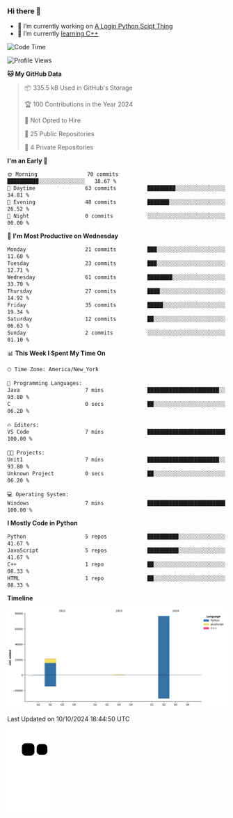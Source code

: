 ### Hi there 👋

<!--
**Iplay6432/Iplay6432** is a ✨ _special_ ✨ repository because its `README.md` (this file) appears on your GitHub profile.

Here are some ideas to get you started:

- 🔭 I’m currently working on ...
- 🌱 I’m currently learning ...
- 👯 I’m looking to collaborate on ...
- 🤔 I’m looking for help with ...
- 💬 Ask me about ...
- 📫 How to reach me: ...
- 😄 Pronouns: ...
- ⚡ Fun fact: ...
-->
- 🔭 I’m currently working on [A Login Python Scipt Thing](https://github.com/Iplay6432/Lugin-but-no-Pygame-)
- 🌱 I’m currently [learning C++](https://github.com/Iplay6432/LearningCpp)


<!--START_SECTION:waka-->
![Code Time](http://img.shields.io/badge/Code%20Time-90%20hrs-blue)

![Profile Views](http://img.shields.io/badge/Profile%20Views-0-blue)

**🐱 My GitHub Data** 

> 📦 335.5 kB Used in GitHub's Storage 
 > 
> 🏆 100 Contributions in the Year 2024
 > 
> 🚫 Not Opted to Hire
 > 
> 📜 25 Public Repositories 
 > 
> 🔑 4 Private Repositories 
 > 
**I'm an Early 🐤** 

```text
🌞 Morning                70 commits          ██████████░░░░░░░░░░░░░░░   38.67 % 
🌆 Daytime                63 commits          █████████░░░░░░░░░░░░░░░░   34.81 % 
🌃 Evening                48 commits          ███████░░░░░░░░░░░░░░░░░░   26.52 % 
🌙 Night                  0 commits           ░░░░░░░░░░░░░░░░░░░░░░░░░   00.00 % 
```
📅 **I'm Most Productive on Wednesday** 

```text
Monday                   21 commits          ███░░░░░░░░░░░░░░░░░░░░░░   11.60 % 
Tuesday                  23 commits          ███░░░░░░░░░░░░░░░░░░░░░░   12.71 % 
Wednesday                61 commits          ████████░░░░░░░░░░░░░░░░░   33.70 % 
Thursday                 27 commits          ████░░░░░░░░░░░░░░░░░░░░░   14.92 % 
Friday                   35 commits          █████░░░░░░░░░░░░░░░░░░░░   19.34 % 
Saturday                 12 commits          ██░░░░░░░░░░░░░░░░░░░░░░░   06.63 % 
Sunday                   2 commits           ░░░░░░░░░░░░░░░░░░░░░░░░░   01.10 % 
```


📊 **This Week I Spent My Time On** 

```text
🕑︎ Time Zone: America/New_York

💬 Programming Languages: 
Java                     7 mins              ███████████████████████░░   93.80 % 
C                        0 secs              ██░░░░░░░░░░░░░░░░░░░░░░░   06.20 % 

🔥 Editors: 
VS Code                  7 mins              █████████████████████████   100.00 % 

🐱‍💻 Projects: 
Unit1                    7 mins              ███████████████████████░░   93.80 % 
Unknown Project          0 secs              ██░░░░░░░░░░░░░░░░░░░░░░░   06.20 % 

💻 Operating System: 
Windows                  7 mins              █████████████████████████   100.00 % 
```

**I Mostly Code in Python** 

```text
Python                   5 repos             ██████████░░░░░░░░░░░░░░░   41.67 % 
JavaScript               5 repos             ██████████░░░░░░░░░░░░░░░   41.67 % 
C++                      1 repo              ██░░░░░░░░░░░░░░░░░░░░░░░   08.33 % 
HTML                     1 repo              ██░░░░░░░░░░░░░░░░░░░░░░░   08.33 % 
```



**Timeline**

![Lines of Code chart](https://raw.githubusercontent.com/Iplay6432/Iplay6432/main/assets/bar_graph.png)


 Last Updated on 10/10/2024 18:44:50 UTC
<!--END_SECTION:waka-->

![snake](https://raw.githubusercontent.com/Iplay6432/Iplay6432/output/github-contribution-grid-snake.svg)
